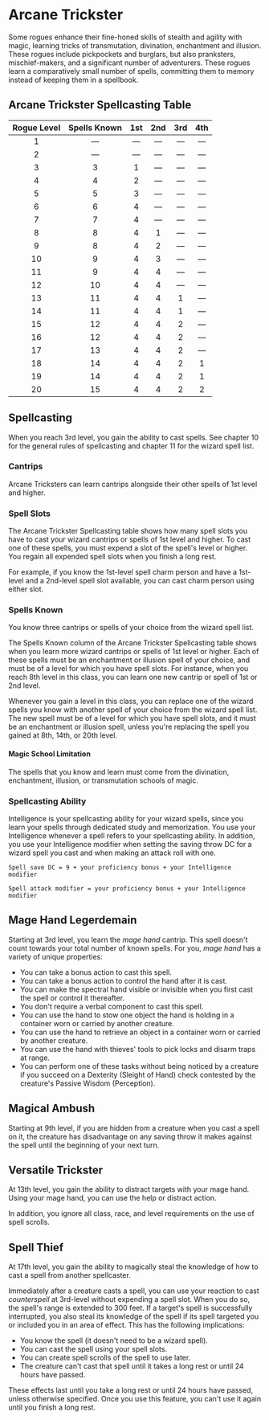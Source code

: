 # Arcane Trickster
Some rogues enhance their fine-honed skills of stealth and agility with magic, learning tricks of transmutation, divination, enchantment and illusion. These rogues include pickpockets and burglars, but also pranksters, mischief-makers, and a significant number of adventurers. These rogues learn a comparatively small number of spells, committing them to memory instead of keeping them in a spellbook.

## Arcane Trickster Spellcasting Table

| Rogue Level  | Spells Known | 1st | 2nd | 3rd | 4th |
|:------------:|:------------:|:---:|:---:|:---:|:---:|
| 1            | —            | —   | —   | —   | —   |
| 2            | —            | —   | —   | —   | —   |
| 3            | 3            | 1   | —   | —   | —   |
| 4            | 4            | 2   | —   | —   | —   |
| 5            | 5            | 3   | —   | —   | —   |
| 6            | 6            | 4   | —   | —   | —   |
| 7            | 7            | 4   | —   | —   | —   |
| 8            | 8            | 4   | 1   | —   | —   |
| 9            | 8            | 4   | 2   | —   | —   |
| 10           | 9            | 4   | 3   | —   | —   |
| 11           | 9            | 4   | 4   | —   | —   |
| 12           | 10           | 4   | 4   | —   | —   |
| 13           | 11           | 4   | 4   | 1   | —   |
| 14           | 11           | 4   | 4   | 1   | —   |
| 15           | 12           | 4   | 4   | 2   | —   |
| 16           | 12           | 4   | 4   | 2   | —   |
| 17           | 13           | 4   | 4   | 2   | —   |
| 18           | 14           | 4   | 4   | 2   | 1   |
| 19           | 14           | 4   | 4   | 2   | 1   |
| 20           | 15           | 4   | 4   | 2   | 2   |

## Spellcasting
When you reach 3rd level, you gain the ability to cast spells. See chapter 10 for the general rules of spellcasting and chapter 11 for the wizard spell list.

### Cantrips
Arcane Tricksters can learn cantrips alongside their other spells of 1st level and higher.

### Spell Slots
The Arcane Trickster Spellcasting table shows how many spell slots you have to cast your wizard cantrips or spells of 1st level and higher. To cast one of these spells, you must expend a slot of the spell's level or higher. You regain all expended spell slots when you finish a long rest.

For example, if you know the 1st-level spell charm person and have a 1st-level and a 2nd-level spell slot available, you can cast charm person using either slot.

### Spells Known
You know three cantrips or spells of your choice from the wizard spell list.

The Spells Known column of the Arcane Trickster Spellcasting table shows when you learn more wizard cantrips or spells of 1st level or higher. Each of these spells must be an enchantment or illusion spell of your choice, and must be of a level for which you have spell slots. For instance, when you reach 8th level in this class, you can learn one new cantrip or spell of 1st or 2nd level.

Whenever you gain a level in this class, you can replace one of the wizard spells you know with another spell of your choice from the wizard spell list. The new spell must be of a level for which you have spell slots, and it must be an enchantment or illusion spell, unless you're replacing the spell you gained at 8th, 14th, or 20th level.

#### Magic School Limitation
The spells that you know and learn must come from the divination, enchantment, illusion, or transmutation schools of magic.

### Spellcasting Ability
Intelligence is your spellcasting ability for your wizard spells, since you learn your spells through dedicated study and memorization. You use your Intelligence whenever a spell refers to your spellcasting ability. In addition, you use your Intelligence modifier when setting the saving throw DC for a wizard spell you cast and when making an attack roll with one.

`Spell save DC = 9 + your proficiency bonus + your Intelligence modifier`

`Spell attack modifier = your proficiency bonus + your Intelligence modifier`

## Mage Hand Legerdemain
Starting at 3rd level, you learn the *mage hand* cantrip. This spell doesn't count towards your total number of known spells. For you, *mage hand* has a variety of unique properties:

- You can take a bonus action to cast this spell.
- You can take a bonus action to control the hand after it is cast.
- You can make the spectral hand visible or invisible when you first cast the spell or control it thereafter.
- You don't require a verbal component to cast this spell.
- You can use the hand to stow one object the hand is holding in a container worn or carried by another creature.
- You can use the hand to retrieve an object in a container worn or carried by another creature.
- You can use the hand with thieves' tools to pick locks and disarm traps at range.
- You can perform one of these tasks without being noticed by a creature if you succeed on a Dexterity (Sleight of Hand) check contested by the creature's Passive Wisdom (Perception).

## Magical Ambush
Starting at 9th level, if you are hidden from a creature when you cast a spell on it, the creature has disadvantage on any saving throw it makes against the spell until the beginning of your next turn.

## Versatile Trickster
At 13th level, you gain the ability to distract targets with your mage hand. Using your mage hand, you can use the help or distract action. 

In addition, you ignore all class, race, and level requirements on the use of spell scrolls.

## Spell Thief
At 17th level, you gain the ability to magically steal the knowledge of how to cast a spell from another spellcaster.

Immediately after a creature casts a spell, you can use your reaction to cast *counterspell* at 3rd-level without expending a spell slot. When you do so, the spell's range is extended to 300 feet. If a target's spell is successfully interrupted, you also steal its knowledge of the spell if its spell targeted you or included you in an area of effect. This has the following implications:
- You know the spell (it doesn't need to be a wizard spell).
- You can cast the spell using your spell slots.
- You can create spell scrolls of the spell to use later.
- The creature can't cast that spell until it takes a long rest or until 24 hours have passed.

These effects last until you take a long rest or until 24 hours have passed, unless otherwise specified. Once you use this feature, you can't use it again until you finish a long rest.